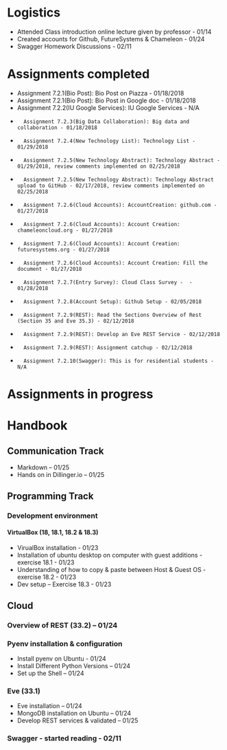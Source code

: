 #	Logistics
*	Attended Class introduction online lecture given by professor - 01/14
*	Created accounts for Github, FutureSystems & Chameleon - 01/24
*   Swagger Homework Discussions - 02/11

#	Assignments completed
*	Assignment 7.2.1(Bio Post): Bio Post on Piazza - 01/18/2018
* Assignment 7.2.1(Bio Post): Bio Post in Google doc - 01/18/2018
* Assignment 7.2.2(IU Google Services): IU Google Services - N/A
*       Assignment 7.2.3(Big Data Collaboration): Big data and collaboration - 01/18/2018
*       Assignment 7.2.4(New Technology List): Technology List - 01/29/2018
*       Assignment 7.2.5(New Technology Abstract): Technology Abstract - 01/29/2018, review comments implemented on 02/25/2018
*       Assignment 7.2.5(New Technology Abstract): Technology Abstract upload to GitHub - 02/17/2018, review comments implemented on 02/25/2018
*       Assignment 7.2.6(Cloud Accounts): AccountCreation: github.com - 01/27/2018
*       Assignment 7.2.6(Cloud Accounts): Account Creation: chameleoncloud.org - 01/27/2018
*       Assignment 7.2.6(Cloud Accounts): Account Creation: futuresystems.org - 01/27/2018
*       Assignment 7.2.6(Cloud Accounts): Account Creation: Fill the document - 01/27/2018
*       Assignment 7.2.7(Entry Survey): Cloud Class Survey -  - 01/28/2018
*       Assignment 7.2.8(Account Setup): Github Setup - 02/05/2018
*       Assignment 7.2.9(REST): Read the Sections Overview of Rest (Section 35 and Eve 35.3) - 02/12/2018
*       Assignment 7.2.9(REST): Develop an Eve REST Service - 02/12/2018
*       Assignment 7.2.9(REST): Assignment catchup - 02/12/2018
*       Assignment 7.2.10(Swagger): This is for residential students - N/A

#	Assignments in progress

#	Handbook
##	Communication Track
*	Markdown – 01/25
*	Hands on in Dillinger.io – 01/25
##	Programming Track
###	Development environment
####	VirtualBox (18, 18.1, 18.2 & 18.3)
*	VirualBox installation - 01/23
*	Installation of ubuntu desktop on computer with guest additions - exercise 18.1 - 01/23
*	Understanding of how to copy & paste between Host & Guest OS - exercise 18.2 - 01/23
*	Dev setup – Exercise 18.3 - 01/23

##	Cloud
###	Overview of REST (33.2) – 01/24
###	Pyenv installation & configuration 
*	Install pyenv on Ubuntu  - 01/24
*	Install Different Python Versions – 01/24
*	Set up the Shell – 01/24
###	Eve (33.1)
*	Eve installation – 01/24
*	MongoDB installation on Ubuntu – 01/24
*	Develop REST services & validated – 01/25
###	Swagger - started reading - 02/11
